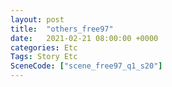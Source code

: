 ```yaml
---
layout: post
title:  "others_free97"
date:   2021-02-21 08:00:00 +0000
categories: Etc
Tags: Story Etc
SceneCode: ["scene_free97_q1_s20"]
---
```

